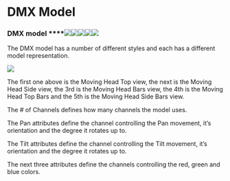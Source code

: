 # DMX Model

### **DMX model** ****![](https://lh4.googleusercontent.com/bOOxwsXEWNVJGUynNOxeRvZFuik2lSpr9rzYCSWqvKFLebaMKib2Huj0b824odR47v6jg-Mdmg6sAYhRW3cO3wPgWLyC\_ktwDtqCgtibs-XMiQq\_YNKuH8SPKuLbkhkMIop3Il6y)![](https://lh4.googleusercontent.com/Aw\_YY0eYCGZXmawsmGnuOR-4BfzUCup0v\_NnjvOvsa446EvfELHl3jpANN6hFTcwExfutSaMK\_rUjOw94angFIpt-ETbRnoUr-wisDGVOVWbZiy-ZtD0\_WYRchW7SUflzX78TA4V)![](https://lh5.googleusercontent.com/KH8JXdkZ5q72PWytDEygngxN9LwGedZf-HwKeO0B3OuVN1IJWoVUXotUXYM6h1Oi\_6pDwWBAusOUn7k5IiRYCt-pTEhw6HkDj1\_pj3wWIPw55r1B4Z0nLxF-lxZ8Y45Ehvqh--U1)![](https://lh5.googleusercontent.com/JYHnDSO\_U7tJuevLFJp5SMCXLbmSQ5YRpSZpDpJrDq6ATsJgbHY-ld0ur7eA3eA\_JbD4sIjw95vikxhcVUM9-c6n33oD-uoNOzu85-WCABCM3rxYOffX6ey-ynF4tuHOARgToW08)![](https://lh6.googleusercontent.com/vGsQE3SQuyx6j7p\_PmJfM4b2Nlz96gRsAHamHl3tryy\_qM6Wf4fKOgWFFrcjEidpA-CNuxprpzKalker-HXj-ppymhy0ktscfdA4PM\_-EDk8-VSIxGZYadPMJ\_K6lSQUSLOfC8zy)

The DMX model has a number of different styles and each has a different model representation.

![](https://lh6.googleusercontent.com/hlnUZs3u3o71gEP6yLTPvw3MJz7G5WK0cAh9n-ekW-Y9NqSVLqzMz6OAA2xk4UepfurpVYtx3\_8dGC1PKmy1uZd\_PRbR7yAhd0l\_5-FP-OCJB5VZOlx7CVRPo8H6Gh25q5xTGbiZ)

The first one above is the Moving Head Top view, the next is the Moving Head Side view, the 3rd is the Moving Head Bars view, the 4th is the Moving Head Top Bars and the 5th is the Moving Head Side Bars view.

The # of Channels defines how many channels the model uses.

The Pan attributes define the channel controlling the Pan movement, it’s orientation and the degree it rotates up to.

The Tilt attributes define the channel controlling the Tilt movement, it’s orientation and the degree it rotates up to.

The next three attributes define the channels controlling the red, green and blue colors.
